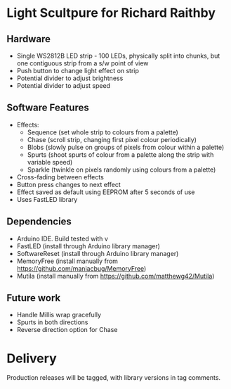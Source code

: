 # Light Scultpure for Richard Raithby

## Hardware

* Single WS2812B LED strip - 100 LEDs, physically split into chunks, but one contiguous strip from a s/w point of view
* Push button to change light effect on strip
* Potential divider to adjust brightness
* Potential divider to adjust speed

## Software Features

* Effects:
    * Sequence (set whole strip to colours from a palette)
    * Chase (scroll strip, changing first pixel colour periodically)
    * Blobs (slowly pulse on groups of pixels from colour within a palette)
    * Spurts (shoot spurts of colour from a palette along the strip with variable speed)
    * Sparkle (twinkle on pixels randomly using colours from a palette)
* Cross-fading between effects
* Button press changes to next effect
* Effect saved as default using EEPROM after 5 seconds of use
* Uses FastLED library

## Dependencies

* Arduino IDE. Build tested with v 
* FastLED (install through Arduino library manager)
* SoftwareReset (install through Arduino library manager)
* MemoryFree (install manually from https://github.com/maniacbug/MemoryFree)
* Mutila (install manually from https://github.com/matthewg42/Mutila)

## Future work

* Handle Millis wrap gracefully
* Spurts in both directions
* Reverse direction option for Chase

# Delivery

Production releases will be tagged, with library versions in tag comments.
